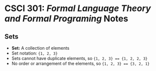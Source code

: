 # CSCI 301: *Formal Language Theory and Formal Programing* Notes 

## Sets
* **Set:** A collection of elements
* Set notation: `{1, 2, 3}`
* Sets cannot have duplicate elements, so `{1, 2, 3} == {1, 2, 2, 3}`
* No order or arrangement of the elements, so `{1, 2, 3} == {3, 2, 1}`



